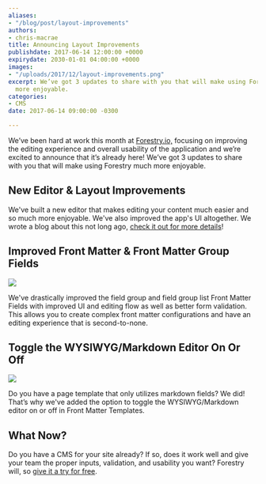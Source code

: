 ```yaml
---
aliases:
- "/blog/post/layout-improvements"
authors:
- chris-macrae
title: Announcing Layout Improvements
publishdate: 2017-06-14 12:00:00 +0000
expirydate: 2030-01-01 04:00:00 +0000
images:
- "/uploads/2017/12/layout-improvements.png"
excerpt: We’ve got 3 updates to share with you that will make using Forestry much
  more enjoyable.
categories:
- CMS
date: 2017-06-14 09:00:00 -0300

---
```

We’ve been hard at work this month at [Forestry.io,](https://forestry.io) focusing on improving the editing experience and overall usability of the application and we’re excited to announce that it’s already here! We’ve got 3 updates to share with you that will make using Forestry much more enjoyable.

## New Editor & Layout Improvements

We've built a new editor that makes editing your content much easier and so much more enjoyable. We've also improved the app's UI altogether. We wrote a blog about this not long ago, [check it out for more details](https://forestry.io/blog/post/bigger-better-editor)!

## Improved Front Matter & Front Matter Group Fields

<img src="/uploads/2017/12/field-groups.gif" draggable="true" data-bukket-ext-bukket-draggable="true">

We've drastically improved the field group and field group list Front Matter Fields with improved UI and editing flow as well as better form validation. This allows you to create complex front matter configurations and have an editing experience that is second-to-none.

## Toggle the WYSIWYG/Markdown Editor On Or Off

<img src="/uploads/2017/12/hide-body.gif" draggable="true" data-bukket-ext-bukket-draggable="true">

Do you have a page template that only utilizes markdown fields? We did! That’s why we've added the option to toggle the WYSIWYG/Markdown editor on or off in Front Matter Templates.

## What Now?

Do you have a CMS for your site already? If so, does it work well and give your team the proper inputs, validation, and usability you want? Forestry will, so [give it a try for free](https://app.forestry.io/signup).
